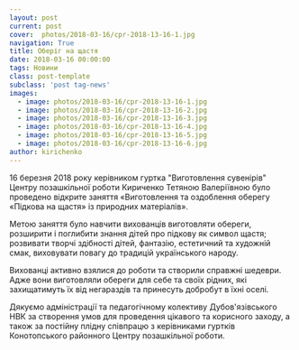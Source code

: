 ```yaml
---
layout: post
current: post
cover:  photos/2018-03-16/cpr-2018-13-16-1.jpg
navigation: True
title: Оберіг на щастя
date: 2018-03-16 00:00:00
tags: Новини
class: post-template
subclass: 'post tag-news'
images:
  - image: photos/2018-03-16/cpr-2018-13-16-1.jpg
  - image: photos/2018-03-16/cpr-2018-13-16-2.jpg
  - image: photos/2018-03-16/cpr-2018-13-16-3.jpg
  - image: photos/2018-03-16/cpr-2018-13-16-4.jpg
  - image: photos/2018-03-16/cpr-2018-13-16-5.jpg
  - image: photos/2018-03-16/cpr-2018-13-16-6.jpg
author: kirichenko
---
```


16 березня 2018 року керівником гуртка "Виготовлення сувенірів" Центру позашкільної роботи Кириченко Тетяною Валеріївною було проведено відкрите заняття «Виготовлення та оздоблення оберегу «Підкова на щастя» із природних матеріалів».

Метою заняття було навчити вихованців виготовляти обереги, розширити і поглибити знання дітей про підкову як символ щастя; розвивати творчі здібності дітей, фантазію, естетичний та художній смак, виховувати повагу до традицій українського народу.

Вихованці активно взялися до роботи та створили справжні шедеври. Адже вони виготовляли обереги для себе та своїх рідних, які захищатимуть їх від негараздів та принесуть добробут в їхні оселі.

Дякуємо адміністрації та педагогічному колективу Дубов'язівського НВК за створення умов для проведення цікавого та корисного заходу, а також за постійну плідну співпрацю з керівниками гуртків Конотопського районного Центру позашкільної роботи.